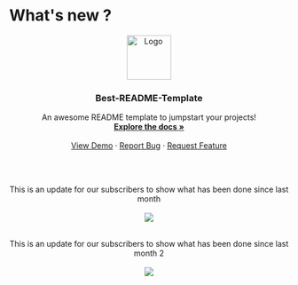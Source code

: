 # What's new ?

<div align="center">
  <a href="https://github.com/othneildrew/Best-README-Template">
    <img src="https://upload.wikimedia.org/wikipedia/commons/thumb/e/e1/Google_Chrome_icon_%28February_2022%29.svg/1200px-Google_Chrome_icon_%28February_2022%29.svg.png" alt="Logo" width="80" height="80"/>
  </a>

  <h3 align="center">Best-README-Template</h3>

  <p align="center">
    An awesome README template to jumpstart your projects!
    <br />
    <a href="https://github.com/othneildrew/Best-README-Template"><strong>Explore the docs »</strong></a>
    <br />
    <br />
    <a href="https://github.com/othneildrew/Best-README-Template">View Demo</a>
    ·
    <a href="https://github.com/othneildrew/Best-README-Template/issues">Report Bug</a>
    ·
    <a href="https://github.com/othneildrew/Best-README-Template/issues">Request Feature</a>
  </p>
  <br/>
  <br/>
  <p align="center">
    This is an update for our subscribers to show what has been done since last month
    <br/>
    <br/>
    <img src="https://images.unsplash.com/photo-1566241477600-ac026ad43874?ixlib=rb-1.2.1&ixid=MnwxMjA3fDB8MHxzZWFyY2h8Mnx8d2VicGFnZXxlbnwwfHwwfHw%3D&w=1000&q=80"/>
  <br/>
  <br/>
  </p>
    <p align="center">
    This is an update for our subscribers to show what has been done since last month 2
    <br/>
    <br/>
    <img src="https://images.unsplash.com/photo-1566241477600-ac026ad43874?ixlib=rb-1.2.1&ixid=MnwxMjA3fDB8MHxzZWFyY2h8Mnx8d2VicGFnZXxlbnwwfHwwfHw%3D&w=1000&q=80"/>
  </p>
</div>
